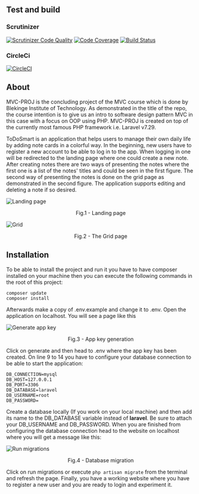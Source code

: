 ## Test and build
### Scrutinizer
[![Scrutinizer Code Quality](https://scrutinizer-ci.com/g/bashikr/mvc-proj/badges/quality-score.png?b=main)](https://scrutinizer-ci.com/g/bashikr/mvc-proj/?branch=main)
[![Code Coverage](https://scrutinizer-ci.com/g/bashikr/mvc-proj/badges/coverage.png?b=main)](https://scrutinizer-ci.com/g/bashikr/mvc-proj/?branch=main)
[![Build Status](https://scrutinizer-ci.com/g/bashikr/mvc-proj/badges/build.png?b=main)](https://scrutinizer-ci.com/g/bashikr/mvc-proj/build-status/main)
### CircleCi

[![CircleCI](https://circleci.com/gh/bashikr/mvc-proj/tree/main.svg?style=svg)](https://circleci.com/gh/bashikr/mvc-proj/tree/main)

## About
MVC-PROJ is the concluding project of the MVC course which is done by Blekinge Institute of Technology. As demonstrated in the title of the repo, the course intention is to give us an intro to software design pattern MVC in this case with a focus on OOP using PHP. MVC-PROJ is created on top of the currently most famous PHP framework i.e. Laravel v7.29.

ToDoSmart is an application that helps users to manage their own daily life by adding note cards in a colorful way. In the beginning, new users have to register a new account to be able to log in to the app. When logging in one will be redirected to the landing page where one could create a new note. After creating notes there are two ways of presenting the notes where the first one is a list of the notes' titles and could be seen in the first figure. The second way of presenting the notes is done on the grid page as demonstrated in the second figure. The application supports editing and deleting a note if so desired.

![Landing page](https://github.com/bashikr/mvc-proj/bolb/main/public/assets/images/landing-page.jpg)
<p align = "center">
Fig.1 - Landing page
</p>

![Grid](https://github.com/bashikr/mvc-proj/bolb/main/public/assets/images/grid.jpg)

<p align = "center">
Fig.2 - The Grid page
</p>

## Installation
To be able to install the project and run it you have to have composer installed on your machine then you can execute the following commands in the root of this project:

    composer update
    composer install

Afterwards make a copy of .env.example and change it to .env. Open the application on localhost. You will see a page like this
 
![Generate app key](https://github.com/bashikr/mvc-proj/bolb/main/public/assets/images/app-key.png)
<p align = "center">
Fig.3 - App key generation
</p>


Click on generate and then head to .env where the app key has been created. On line 9 to 14 you have to configure your database connection to be able to start the application:

    DB_CONNECTION=mysql
    DB_HOST=127.0.0.1
    DB_PORT=3306
    DB_DATABASE=laravel
    DB_USERNAME=root
    DB_PASSWORD=

Create a database locally (If you work on your local machine) and then add its name to the DB_DATABASE variable instead of **laravel**. Be sure to attach your DB_USERNAME and DB_PASSWORD. When you are finished from configuring the database connection head to the website on localhost where you will get a message like this:

![Run migrations](https://github.com/bashikr/mvc-proj/bolb/main/public/assets/images/migrations.png)
<p align = "center">
Fig.4 - Database migration
</p>

Click on run migrations or execute `php artisan migrate` from the terminal and refresh the page. Finally, you have a working website where you have to register a new user and you are ready to login and experiment it.
